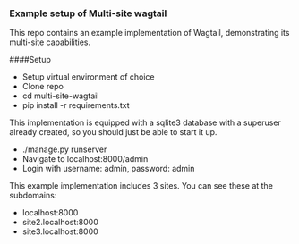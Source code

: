 ### Example setup of Multi-site wagtail

This repo contains an example implementation of Wagtail, demonstrating its multi-site capabilities.

####Setup

* Setup virtual environment of choice
* Clone repo
* cd multi-site-wagtail
* pip install -r requirements.txt

This implementation is equipped with a sqlite3 database with a superuser already created, so you should just be able to start it up.

* ./manage.py runserver
* Navigate to localhost:8000/admin
* Login with username: admin, password: admin

This example implementation includes 3 sites. You can see these at the subdomains:

* localhost:8000
* site2.localhost:8000
* site3.localhost:8000
